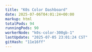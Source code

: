 ```yaml
---
title: "K0s Color Dashboard"
date: 2025-07-06T04:01:24+00:00
markup: html
totalPods: 94
runningPods: 90
workerNode: "k0s-color-300gb-1"
lastUpdate: "2025-07-05 23:01:24 CST"
gitHash: "11e16ff"
---
```


<!-- This content is dynamically updated by the DashboardUpdater Operator -->
<!-- The dashboard UI is rendered by Hugo templates and CSS/JS files -->
